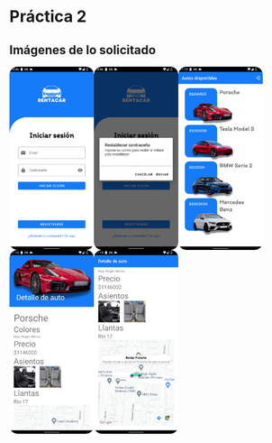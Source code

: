 # Práctica 2

## Imágenes de lo solicitado

<img src="/login.png" align="left" width="150">
<img src="/forgot_password.png" align="left" width="150">
<img src="/main.png" align="left" width="150">
<img src="/detail1.png" align="left" width="150">
<img src="/detail_map.png" align="left" width="150">
